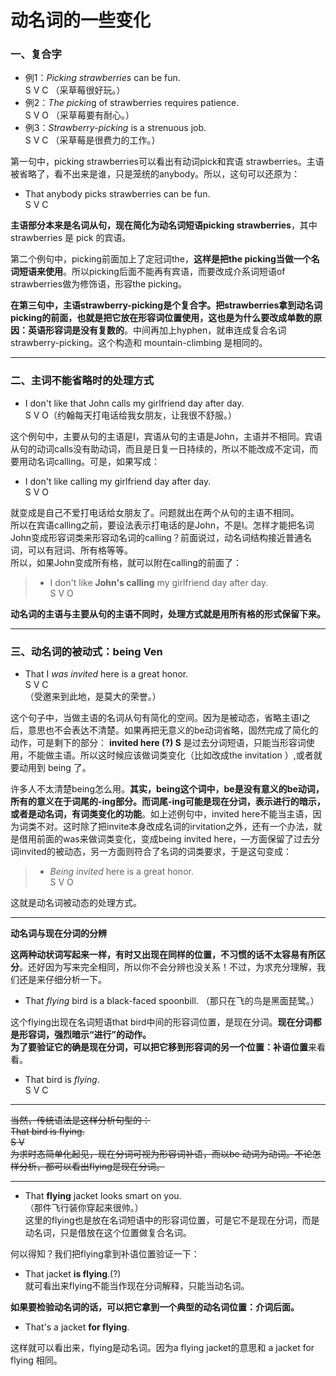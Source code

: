 # 动名词的一些变化


### 一、复合字

  

- 例1：<em>Picking strawberries</em> can be fun.  
S V C
（采草莓很好玩。）
- 例2：<em>The pickin</em>g of strawberries requires patience.  
S V O
（采草莓要有耐心。）
- 例3：<em>Strawberry-picking</em> is a strenuous job.  
S V C
（采草莓是很费力的工作。）  

第一句中，picking strawberries可以看出有动词pick和宾语 strawberries。主语被省略了，看不出来是谁，只是笼统的anybody。所以，这句可以还原为：  
- That anybody picks strawberries can be fun.  
S V C  

**主语部分本来是名词从句，现在简化为动名词短语picking strawberries**，其中 strawberries 是 pick 的宾语。  

第二个例句中，picking前面加上了定冠词the，**这样是把the picking当做一个名词短语来使用**。所以picking后面不能再有宾语，而要改成介系词短语of strawberries做为修饰语，形容the picking。  

**在第三句中，主语strawberry-picking是个复合字。把strawberries拿到动名词picking的前面，也就是把它放在形容词位置使用，这也是为什么要改成单数的原因：英语形容词是没有复数的**。中间再加上hyphen，就串连成复合名词strawberry-picking。这个构造和 mountain-climbing 是相同的。  

----


### 二、主词不能省略时的处理方式

  

* I don't like that John calls my girlfriend day after day.  
S V O（约翰每天打电话给我女朋友，让我很不舒服。）

这个例句中，主要从句的主语是I，宾语从句的主语是John，主语并不相同。宾语从句的动词calls没有助动词，而且是日复一日持续的，所以不能改成不定词，而要用动名词calling。可是，如果写成：  

>  
* I don't like calling my girlfriend day after day.  
S V O  

就变成是自己不爱打电话给女朋友了。问题就出在两个从句的主语不相同。  
所以在宾语calling之前，要设法表示打电话的是John，不是I。怎样才能把名词John变成形容词类来形容动名词的calling？前面说过，动名词结构接近普通名词，可以有冠词、所有格等等。  
所以，如果John变成所有格，就可以附在calling的前面了：  

> * I don't like **John's calling** my girlfriend day after day.  
S V O 

**动名词的主语与主要从句的主语不同时，处理方式就是用所有格的形式保留下来。**    

----


### 三、动名词的被动式：being Ven 

 

* That I <em>was invited</em> here is a great honor.  
S V C  
（受邀来到此地，是莫大的荣誉。）  

这个句子中，当做主语的名词从句有简化的空间。因为是被动态，省略主语I之后，意思也不会表达不清楚。如果再把无意义的be动词省略，固然完成了简化的动作，可是剩下的部分： 
**invited here (?) S** 
是过去分词短语，只能当形容词使用，不能做主语。所以这时候应该做词类变化（比如改成the invitation ）,或者就要动用到 being 了。  

许多人不太清楚being怎么用。**其实，being这个词中，be是没有意义的be动词，所有的意义在于词尾的-ing部分。而词尾-ing可能是现在分词，表示进行的暗示，或者是动名词，有词类变化的功能**。如上述例句中，invited here不能当主语，因为词类不对。这时除了把invite本身改成名词的irvitation之外，还有一个办法，就是借用前面的was来做词类变化，变成being invited here，—方面保留了过去分词invited的被动态，另一方面则符合了名词的词类要求，于是这句变成：  

>*  <em>Being invited</em> here is a great honor.  
S V O 
 

这就是动名词被动态的处理方式。  

----

**动名词与现在分词的分辨**  

**这两种动状词写起来一样，有时又出现在同样的位置，不习惯的话不太容易有所区分**。还好因为写来完全相同，所以你不会分辨也没关系！不过，为求充分理解，我们还是来仔细分析一下。  

- That <em>flying</em> bird is a black-faced spoonbill.
（那只在飞的鸟是黑面琵鹭。）  

这个flying出现在名词短语that bird中间的形容词位置，是现在分词。**现在分词都是形容词，强烈暗示“进行”的动作。  
为了要验证它的确是现在分词，可以把它移到形容词的另一个位置：补语位置**来看看。  
* That bird is <em>flying</em>.  
S V C  

----

~~当然，传统语法是这样分析句型的：  
That bird is flying.  
S V  
为求时态简单化起见，现在分词可视为形容词补语，而以be 动词为动词。不论怎样分析，都可以看出flying是现在分词。~~  

----  

- That **flying** jacket looks smart on you.   
（那件飞行装你穿起来很帅。）  
这里的flying也是放在名词短语中的形容词位置，可是它不是现在分词，而是动名词，只是借放在这个位置做复合名词。  

何以得知？我们把flying拿到补语位置验证一下：  
 
- That jacket **is flying**.(?)   
就可看出来flying不能当作现在分词解释，只能当动名词。  

**如果要检验动名词的话，可以把它拿到一个典型的动名词位置：介词后面。**  
- That's a jacket **for flying**.  

这样就可以看出来，flying是动名词。因为a flying jacket的意思和 a jacket for flying 相同。
